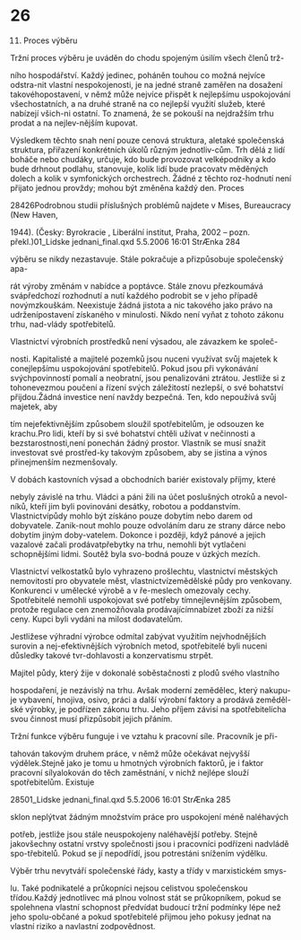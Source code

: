 # 26

11. Proces výběru

Tržní proces výběru je uváděn do chodu spojeným úsilím všech členů trž-

ního hospodářství. Každý jedinec, poháněn touhou co možná nejvíce odstra-nit vlastní nespokojenosti, je na jedné straně zaměřen na dosažení takovéhopostavení, v němž může nejvíce přispět k nejlepšímu uspokojování všechostatních, a na druhé straně na co nejlepší využití služeb, které nabízejí všich-ni ostatní. To znamená, že se pokouší na nejdražším trhu prodat a na nejlev-nějším kupovat.

Výsledkem těchto snah není pouze cenová struktura, aletaké společenská struktura, přiřazení konkrétních úkolů různým jednotliv-cům. Trh dělá z lidí boháče nebo chudáky, určuje, kdo bude provozovat velképodniky a kdo bude drhnout podlahu, stanovuje, kolik lidí bude pracovatv měděných dolech a kolik v symfonických orchestrech. Žádné z těchto roz-hodnutí není přijato jednou provždy; mohou být změněna každý den. Proces

28426Podrobnou studii příslušných problémů najdete v Mises, Bureaucracy (New Haven,

1944). (Česky: Byrokracie , Liberální institut, Praha, 2002 – pozn. překl.)01_Lidske jednani_final.qxd 5.5.2006 16:01 StrÆnka 284

výběru se nikdy nezastavuje. Stále pokračuje a přizpůsobuje společenský apa-

rát výroby změnám v nabídce a poptávce. Stále znovu přezkoumává svápředchozí rozhodnutí a nutí každého podrobit se v jeho případě novýmzkouškám. Neexistuje žádná jistota a nic takového jako právo na udrženípostavení získaného v minulosti. Nikdo není vyňat z tohoto zákonu trhu, nad-vlády spotřebitelů.

Vlastnictví výrobních prostředků není výsadou, ale závazkem ke společ-

nosti. Kapitalisté a majitelé pozemků jsou nuceni využívat svůj majetek k conejlepšímu uspokojování spotřebitelů. Pokud jsou při vykonávání svýchpovinností pomalí a neobratní, jsou penalizováni ztrátou. Jestliže si z tohonevezmou poučení a řízení svých záležitostí nezlepší, o své bohatství přijdou.Žádná investice není navždy bezpečná. Ten, kdo nepoužívá svůj majetek, aby

tím nejefektivnějším způsobem sloužil spotřebitelům, je odsouzen ke krachu.Pro lidi, kteří by si své bohatství chtěli užívat v nečinnosti a bezstarostnosti,není ponechán žádný prostor. Vlastník se musí snažit investovat své prostřed-ky takovým způsobem, aby se jistina a výnos přinejmenším nezmenšovaly.

V dobách kastovních výsad a obchodních bariér existovaly příjmy, které

nebyly závislé na trhu. Vládci a páni žili na účet poslušných otroků a nevol-níků, kteří jim byli povinováni desátky, robotou a poddanstvím. Vlastnictvípůdy mohlo být získáno pouze dobytím nebo darem od dobyvatele. Zanik-nout mohlo pouze odvoláním daru ze strany dárce nebo dobytím jiným doby-vatelem. Dokonce i později, když pánové a jejich vazalové začali prodávatpřebytky na trhu, nemohli být vytlačeni schopnějšími lidmi. Soutěž byla svo-bodná pouze v úzkých mezích.

Vlastnictví velkostatků bylo vyhrazeno prošlechtu, vlastnictví městských nemovitostí pro obyvatele měst, vlastnictvízemědělské půdy pro venkovany. Konkurenci v umělecké výrobě a v ře-meslech omezovaly cechy. Spotřebitelé nemohli uspokojovat své potřeby tímnejlevnějším způsobem, protože regulace cen znemožňovala prodávajícímnabízet zboží za nižší ceny. Kupci byli vydáni na milost dodavatelům.

Jestližese výhradní výrobce odmítal zabývat využitím nejvhodnějších surovin a nej-efektivnějších výrobních metod, spotřebitelé byli nuceni důsledky takové tvr-dohlavosti a konzervatismu strpět.

Majitel půdy, který žije v dokonalé soběstačnosti z plodů svého vlastního

hospodaření, je nezávislý na trhu. Avšak moderní zemědělec, který nakupu-je vybavení, hnojiva, osivo, práci a další výrobní faktory a prodává zeměděl-ské výrobky, je podřízen zákonu trhu. Jeho příjem závisí na spotřebitelícha svou činnost musí přizpůsobit jejich přáním.

Tržní funkce výběru funguje i ve vztahu k pracovní síle. Pracovník je při-

tahován takovým druhem práce, v němž může očekávat nejvyšší výdělek.Stejně jako je tomu u hmotných výrobních faktorů, je i faktor pracovní sílyalokován do těch zaměstnání, v nichž nejlépe slouží spotřebitelům. Existuje

28501_Lidske jednani_final.qxd 5.5.2006 16:01 StrÆnka 285

sklon neplýtvat žádným množstvím práce pro uspokojení méně naléhavých

potřeb, jestliže jsou stále neuspokojeny naléhavější potřeby. Stejně jakovšechny ostatní vrstvy společnosti jsou i pracovníci podřízeni nadvládě spo-třebitelů. Pokud se jí nepodřídí, jsou potrestáni snížením výdělku.

Výběr trhu nevytváří společenské řády, kasty a třídy v marxistickém smys-

lu. Také podnikatelé a průkopníci nejsou celistvou společenskou třídou.Každý jednotlivec má plnou volnost stát se průkopníkem, pokud se spolehnena vlastní schopnost předvídat budoucí tržní podmínky lépe než jeho spolu-občané a pokud spotřebitelé přijmou jeho pokusy jednat na vlastní riziko a navlastní zodpovědnost.
